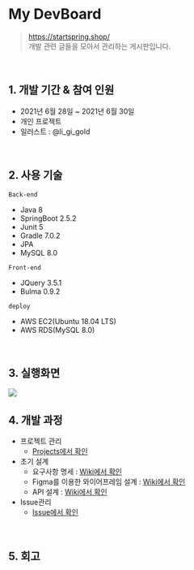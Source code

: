 # My DevBoard
> https://startspring.shop/   
> 개발 관련 글들을 모아서 관리하는 게시판입니다.

<br>

## 1. 개발 기간 & 참여 인원
- 2021년 6월 28일 ~ 2021년 6월 30일
- 개인 프로젝트
- 일러스트 : @li_gi_gold

<br>

## 2. 사용 기술

`Back-end`
- Java 8
- SpringBoot 2.5.2
- Junit 5
- Gradle 7.0.2
- JPA
- MySQL 8.0

`Front-end`
- JQuery 3.5.1
- Bulma 0.9.2

`deploy`
- AWS EC2(Ubuntu 18.04 LTS)
- AWS RDS(MySQL 8.0)

<br>

## 3. 실행화면

<img src="https://user-images.githubusercontent.com/70243735/123973665-edd0d300-d9f6-11eb-9619-cfc43ac8d2fc.gif">

<br>

## 4. 개발 과정
- 프로젝트 관리
	+ [Projects에서 확인](https://github.com/mangdo/myDevBoard/projects/2)
- 초기 설계
	+ 요구사항 명세 : [Wiki에서 확인](https://github.com/mangdo/myDevBoard/wiki/%EC%9A%94%EA%B5%AC%EC%82%AC%ED%95%AD-%EB%AA%85%EC%84%B8%F0%9F%94%A8)
	+ Figma를 이용한 와이어프레임 설계 : [Wiki에서 확인](https://github.com/mangdo/myDevBoard/wiki/%EC%99%80%EC%9D%B4%EC%96%B4%ED%94%84%EB%A0%88%EC%9E%84-%EC%84%A4%EA%B3%84-%F0%9F%94%A8)
	+ API 설계 : [Wiki에서 확인](https://github.com/mangdo/myDevBoard/wiki/API-%EC%84%A4%EA%B3%84-%F0%9F%94%A8)
- Issue관리
	+ [Issue에서 확인]()

<br>

## 5. 회고

